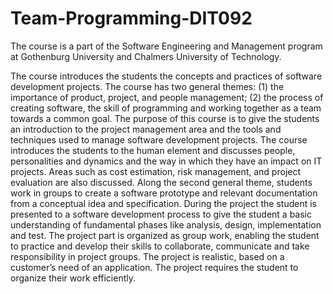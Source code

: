 # Team-Programming-DIT092
The course is a part of the Software Engineering and Management program at Gothenburg University and Chalmers University of Technology.

The course introduces the students the concepts and practices of software development projects. The course has two general themes: (1) the importance of product, project, and people management; (2) the process of creating software, the skill of programming and working together as a team towards a common goal. The purpose of this course is to give the students an introduction to the project management area and the tools and techniques used to manage software development projects. The course introduces the students to the human element and discusses people, personalities and dynamics and the way in which they have an impact on IT projects. Areas such as cost estimation, risk management, and project evaluation are also discussed. Along the second general theme, students work in groups to create a software prototype and relevant documentation from a conceptual idea and specification. During the project the student is presented to a software development process to give the student a basic understanding of fundamental phases like analysis, design, implementation and test. The project part is organized as group work, enabling the student to practice and develop their skills to collaborate, communicate and take responsibility in project groups. The project is realistic, based on a customer’s need of an application. The project requires the student to organize their work efficiently.
